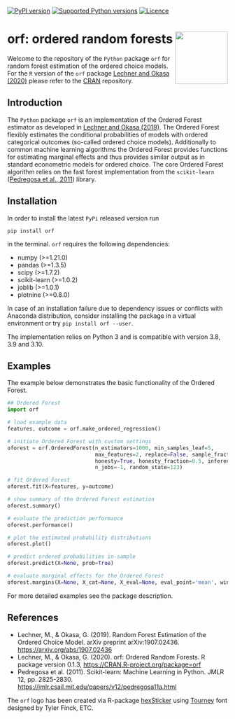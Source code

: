 [![PyPI version](https://img.shields.io/pypi/v/orf.svg)](https://pypi.org/project/orf/)
[![Supported Python versions](https://img.shields.io/pypi/pyversions/orf.svg)](https://pypi.org/project/orf/)
[![Licence](https://img.shields.io/pypi/l/orf.svg)](https://pypi.org/project/orf/)



<h1>orf: ordered random forests
<a href="https://github.com/orf-lab/orf-py"> <img src='https://raw.githubusercontent.com/fmuny/ORFpy/main/docs/images/orf-logo.png' align="right" height="120" />
</a>
</h1>


Welcome to the repository of the `Python` package `orf` for random forest estimation
of the ordered choice models. For the `R` version of the `orf` package
[Lechner and Okasa (2020)](https://cran.r-project.org/web/packages/orf/orf.pdf)
please refer to the [CRAN](https://CRAN.R-project.org/package=orf) repository.

## Introduction

The `Python` package `orf` is an implementation of the Ordered Forest estimator
as developed in [Lechner and Okasa (2019)](https://arxiv.org/abs/1907.02436).
The Ordered Forest flexibly estimates the conditional probabilities of models with
ordered categorical outcomes (so-called ordered choice models). Additionally to
common machine learning algorithms the Ordered Forest provides functions for estimating
marginal effects and thus provides similar output as in standard econometric models
for ordered choice. The core Ordered Forest algorithm relies on the fast forest
implementation from the `scikit-learn` ([Pedregosa et al., 2011](https://jmlr.csail.mit.edu/papers/v12/pedregosa11a.html))
library.

## Installation

In order to install the latest `PyPi` released version run
```
pip install orf
 ```
in the terminal. `orf` requires the following dependencies:

 * numpy (>=1.21.0)
 * pandas (>=1.3.5)
 * scipy (>=1.7.2)
 * scikit-learn (>=1.0.2)
 * joblib (>=1.0.1)
 * plotnine (>=0.8.0)

In case of an installation failure due to dependency
issues or conflicts with Anaconda distribution,
consider installing the package in a virtual
environment or try `pip install orf --user`.

The implementation relies on Python 3 and is compatible with version 3.8, 3.9 and 3.10.

## Examples

The example below demonstrates the basic functionality of the Ordered Forest.

```python
## Ordered Forest
import orf

# load example data
features, outcome = orf.make_ordered_regression()

# initiate Ordered Forest with custom settings
oforest = orf.OrderedForest(n_estimators=1000, min_samples_leaf=5,
                            max_features=2, replace=False, sample_fraction=0.5,
                            honesty=True, honesty_fraction=0.5, inference=False,
                            n_jobs=-1, random_state=123)

# fit Ordered Forest
oforest.fit(X=features, y=outcome)

# show summary of the Ordered Forest estimation
oforest.summary()

# evaluate the prediction performance
oforest.performance()

# plot the estimated probability distributions
oforest.plot()

# predict ordered probabilities in-sample
oforest.predict(X=None, prob=True)

# evaluate marginal effects for the Ordered Forest
oforest.margins(X=None, X_cat=None, X_eval=None, eval_point='mean', window=0.1)
```

For more detailed examples see the package description.

## References

- Lechner, M., & Okasa, G. (2019). Random Forest Estimation of the Ordered Choice Model.
  arXiv preprint arXiv:1907.02436. <https://arxiv.org/abs/1907.02436>
- Lechner, M., & Okasa, G. (2020). orf: Ordered Random Forests.
  R package version 0.1.3, <https://CRAN.R-project.org/package=orf>
- Pedregosa et al. (2011). Scikit-learn: Machine Learning in Python. JMLR 12, pp. 2825-2830.
  <https://jmlr.csail.mit.edu/papers/v12/pedregosa11a.html>

The `orf` logo has been created via R-package [hexSticker](https://CRAN.R-project.org/package=hexSticker) using [Tourney](https://fonts.google.com/specimen/Tourney?query=Tyler+Finck&preview.text=orf&preview.text_type=custom) font designed by Tyler Finck, ETC.
